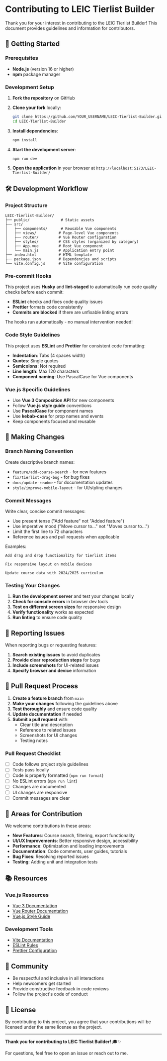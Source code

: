 # Contributing to LEIC Tierlist Builder

Thank you for your interest in contributing to the LEIC Tierlist Builder! This document provides guidelines and information for contributors.

## 🚀 Getting Started

### Prerequisites

- **Node.js** (version 16 or higher)
- **npm** package manager

### Development Setup

1. **Fork the repository** on GitHub
2. **Clone your fork** locally:

    ```bash
    git clone https://github.com/YOUR_USERNAME/LEIC-Tierlist-Builder.git
    cd LEIC-Tierlist-Builder
    ```

3. **Install dependencies**:

    ```bash
    npm install
    ```

4. **Start the development server**:

    ```bash
    npm run dev
    ```

5. **Open the application** in your browser at `http://localhost:5173/LEIC-Tierlist-Builder/`

## 🛠️ Development Workflow

### Project Structure

```plaintext
LEIC-Tierlist-Builder/
├── public/              # Static assets
├── src/
│   ├── components/      # Reusable Vue components
│   ├── views/          # Page-level Vue components
│   ├── router/         # Vue Router configuration
│   ├── styles/         # CSS styles (organized by category)
│   ├── App.vue         # Root Vue component
│   └── main.js         # Application entry point
├── index.html          # HTML template
├── package.json        # Dependencies and scripts
└── vite.config.js      # Vite configuration
```

### Pre-commit Hooks

This project uses **Husky** and **lint-staged** to automatically run code quality checks before each commit:

- **ESLint** checks and fixes code quality issues
- **Prettier** formats code consistently
- **Commits are blocked** if there are unfixable linting errors

The hooks run automatically - no manual intervention needed!

### Code Style Guidelines

This project uses **ESLint** and **Prettier** for consistent code formatting:

- **Indentation**: Tabs (4 spaces width)
- **Quotes**: Single quotes
- **Semicolons**: Not required
- **Line length**: Max 120 characters
- **Component naming**: Use PascalCase for Vue components

### Vue.js Specific Guidelines

- Use **Vue 3 Composition API** for new components
- Follow **Vue.js style guide** conventions
- Use **PascalCase** for component names
- Use **kebab-case** for prop names and events
- Keep components focused and reusable

## 📝 Making Changes

### Branch Naming Convention

Create descriptive branch names:

- `feature/add-course-search` - for new features
- `fix/tierlist-drag-bug` - for bug fixes
- `docs/update-readme` - for documentation updates
- `style/improve-mobile-layout` - for UI/styling changes

### Commit Messages

Write clear, concise commit messages:

- Use present tense ("Add feature" not "Added feature")
- Use imperative mood ("Move cursor to..." not "Moves cursor to...")
- Limit the first line to 72 characters
- Reference issues and pull requests when applicable

Examples:

```plaintext
Add drag and drop functionality for tierlist items

Fix responsive layout on mobile devices

Update course data with 2024/2025 curriculum
```

### Testing Your Changes

1. **Run the development server** and test your changes locally
2. **Check for console errors** in browser dev tools
3. **Test on different screen sizes** for responsive design
4. **Verify functionality** works as expected
5. **Run linting** to ensure code quality

## 🐛 Reporting Issues

When reporting bugs or requesting features:

1. **Search existing issues** to avoid duplicates
2. **Provide clear reproduction steps** for bugs
3. **Include screenshots** for UI-related issues
4. **Specify browser and device** information

## 🔄 Pull Request Process

1. **Create a feature branch** from `main`
2. **Make your changes** following the guidelines above
3. **Test thoroughly** and ensure code quality
4. **Update documentation** if needed
5. **Submit a pull request** with:
    - Clear title and description
    - Reference to related issues
    - Screenshots for UI changes
    - Testing notes

### Pull Request Checklist

- [ ] Code follows project style guidelines
- [ ] Tests pass locally
- [ ] Code is properly formatted (`npm run format`)
- [ ] No ESLint errors (`npm run lint`)
- [ ] Changes are documented
- [ ] UI changes are responsive
- [ ] Commit messages are clear

## 🎯 Areas for Contribution

We welcome contributions in these areas:

- **New Features**: Course search, filtering, export functionality
- **UI/UX Improvements**: Better responsive design, accessibility
- **Performance**: Optimization and loading improvements
- **Documentation**: Code comments, user guides, tutorials
- **Bug Fixes**: Resolving reported issues
- **Testing**: Adding unit and integration tests

## 📚 Resources

### Vue.js Resources

- [Vue 3 Documentation](https://vuejs.org/)
- [Vue Router Documentation](https://router.vuejs.org/)
- [Vue.js Style Guide](https://vuejs.org/style-guide/)

### Development Tools

- [Vite Documentation](https://vitejs.dev/)
- [ESLint Rules](https://eslint.org/docs/rules/)
- [Prettier Configuration](https://prettier.io/docs/en/configuration.html)

## 🤝 Community

- Be respectful and inclusive in all interactions
- Help newcomers get started
- Provide constructive feedback in code reviews
- Follow the project's code of conduct

## 📄 License

By contributing to this project, you agree that your contributions will be licensed under the same license as the project.

---

**Thank you for contributing to LEIC Tierlist Builder!** 🎓✨

For questions, feel free to open an issue or reach out to me.
